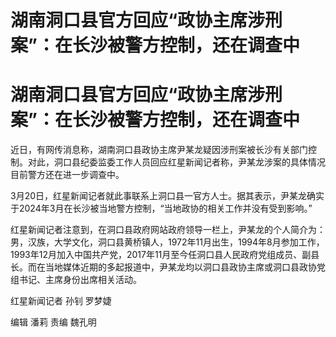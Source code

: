 # 湖南洞口县官方回应“政协主席涉刑案”：在长沙被警方控制，还在调查中

# 湖南洞口县官方回应“政协主席涉刑案”：在长沙被警方控制，还在调查中

近日，有网传消息称，湖南洞口县政协主席尹某龙疑因涉刑案被长沙有关部门控制。对此，洞口县纪委监委工作人员回应红星新闻记者称，尹某龙涉案的具体情况目前警方还在进一步调查中。

3月20日，红星新闻记者就此事联系上洞口县一官方人士。据其表示，尹某龙确实于2024年3月在长沙被当地警方控制，“当地政协的相关工作并没有受到影响。”

红星新闻记者注意到，在洞口县政府网站政府领导一栏上，尹某龙的个人简介为：男，汉族，大学文化，洞口县黄桥镇人，1972年11月出生，1994年8月参加工作，1993年12月加入中国共产党，2017年11月至今任洞口县人民政府党组成员、副县长。而在当地媒体近期的多起报道中，尹某龙均以洞口县政协主席或洞口县政协党组书记、主席身份出席相关活动。

红星新闻记者 孙钊 罗梦婕

编辑 潘莉 责编 魏孔明

